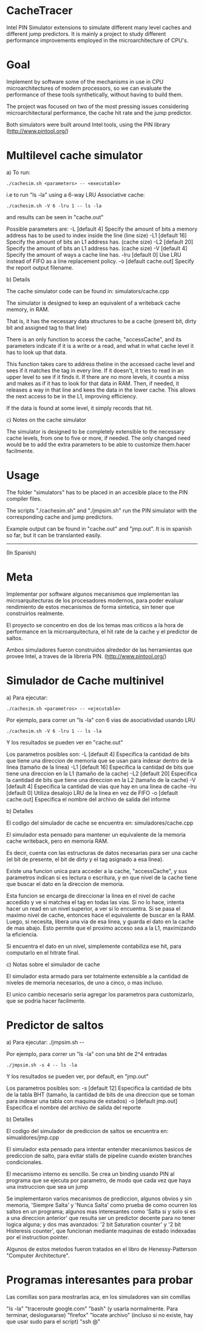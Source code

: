 CacheTracer
===========

Intel PIN Simulator extensions to simulate different many level caches and different jump predictors. It is
mainly a project to study different performance improvements employed in the microarchitecture of CPU's.

Goal
======
Implement by software some of the mechanisms in use in CPU microarchitectures of modern processors,
so we can evaluate the performance of these tools synthetically, without having to build them.

The project was focused on two of the most pressing issues considering microarchitectural performance,
the cache hit rate and the jump predictor.

Both simulators were built around Intel tools, using the PIN library (http://www.pintool.org/)

Multilevel cache simulator
================

a) To run:

	./cachesim.sh <parameters> -- <executable>

i.e to run "ls -la" using a 6-way LRU Associative cache:

	./cachesim.sh -V 6 -lru 1 -- ls -la

and results can be seen in "cache.out"


Possible parameters are:
-L   [default 4]
	Specify the amount of bits a memory address has to be used to index inside the line
	(line size)
-L1  [default 16]
	Specify the amount of bits an L1 address has. (cache size)
-L2  [default 20]
	Specify the amount of bits an L1 address has. (cache size)
-V   [default 4]
	Specify the amount of ways a cache line has.
-lru [default 0]
	Use LRU instead of FIFO as a line replacement policy.
-o   [default cache.out]
	Specify the report output filename.


b) Details

The cache simulator code can be found in:
	simulators/cache.cpp

The simulator is designed to keep an equivalent of a writeback cache memory, in RAM.

That is, it has the necessary data structures to be a cache (present bit, dirty bit and assigned tag to that line)

There is an only function to access the cache, "accessCache", and its parameters indicate if it is a write or a read,
and what in what cache level it has to look up that data.

This function takes care to address theline in the accessed cache level and sees if it matches the tag in every line.
If it doesn't, it tries to read in an upper level to see if it finds it. If there are no more levels, it counts a miss and
makes as if it has to look for that data in RAM. Then, if needed, it releases a way in that line and kees the data in the lower cache.
This allows the next access to be in the L1, improving efficiency.

If the data is found at some level, it simply records that hit.

c) Notes on the cache simulator

The simulator is designed to be completely extensible to the necessary cache levels, from one to five or more, if needed.
The only changed need would be to add the extra parameters to be able to customize them.hacer facilmente.


Usage
=====

The folder "simulators" has to be placed in an accesible place to the PIN compiler files.

The scripts "./cachesim.sh" and "./jmpsim.sh" run the PIN simulator with the corresponding cache and jump predictors.

Example output can be found in "cache.out" and "jmp.out". It is in spanish so far, but it can be translanted easily.



-----------------------------
(In Spanish)

Meta
======

Implementar por software algunos mecanismos que implementan las microarquitecturas de
los procesadores modernos, para poder evaluar rendimiento de estos mecanismos de forma
sintetica, sin tener que construirlos realmente.

El proyecto se concentro en dos de los temas mas criticos a la hora de performance en la
microarquitectura, el hit rate de la cache y el predictor de saltos.

Ambos simuladores fueron construidos alrededor de las herramientas
que provee Intel, a traves de la libreria PIN. (http://www.pintool.org/)


Simulador de Cache multinivel
================

a) Para ejecutar:

	./cachesim.sh <parametros> -- <ejecutable>

Por ejemplo, para correr un "ls -la" con 6 vias de asociatividad usando LRU

	./cachesim.sh -V 6 -lru 1 -- ls -la

Y los resultados se pueden ver en "cache.out"



Los parametros posibles son:
-L   [default 4]
	Especifica la cantidad de bits que tiene una direccion de memoria que se
	usan para indexar dentro de la linea (tamaño de la linea)
-L1  [default 16]
	Especifica la cantidad de bits que tiene una direccion en la L1	(tamaño de la cache)
-L2  [default 20]
	Especifica la cantidad de bits que tiene una direccion en la L2	(tamaño de la cache)
-V   [default 4]
	Especifica la cantidad de vias que hay en una linea de cache
-lru [default 0]
	Utiliza desalojo LRU de la linea en vez de FIFO
-o   [default cache.out]
	Especifica el nombre del archivo de salida del informe




b) Detalles

El codigo del simulador de cache se encuentra en:
	simuladores/cache.cpp

El simulador esta pensado para mantener un equivalente de la memoria cache
writeback, pero en memoria RAM.

Es decir, cuenta con las estructuras de datos necesarias para ser una cache
(el bit de presente, el bit de dirty y el tag asignado a esa linea).

Existe una funcion unica para acceder a la cache, "accessCache", y sus
parametros indican si es lectura o escritura, y en que nivel de la cache tiene
que buscar el dato en la direccion de memoria.

Esta funcion se encarga de direccionar la linea en el nivel de cache
accedido y ve si matchea el tag en todas las vias.
Si no lo hace, intenta hacer un read en un nivel superior, a ver si lo encuentra.
Si se pasa el maximo nivel de cache, entonces hace el equivalente de buscar en la RAM.
Luego, si necesita, libera una via de esa linea, y guarda el dato en la cache
de mas abajo. Esto permite que el proximo acceso sea a la L1, maximizando la eficiencia.

Si encuentra el dato en un nivel, simplemente contabiliza ese hit, para computarlo
en el hitrate final.


c) Notas sobre el simulador de cache

El simulador esta armado para ser totalmente extensible a la cantidad de niveles de memoria necesarios, de uno a cinco, o mas incluso.

El unico cambio necesario seria agregar los parametros para customizarlo, que se podria hacer facilmente.




Predictor de saltos
===================

a) Para ejecutar:
	./jmpsim.sh <parametros> -- <ejecutable>


Por ejemplo, para correr un "ls -la" con una bht de 2^4 entradas

	./jmpsim.sh -s 4 -- ls -la


Y los resultados se pueden ver, por default, en "jmp.out"


Los parametros posibles son:
-s   [default 12]
	Especifica la cantidad de bits de la tabla BHT (tamaño, la cantidad de
	bits de una direccion que se toman para indexar una tabla con maquina de estados)
-o   [default jmp.out]
	Especifica el nombre del archivo de salida del reporte


b) Detalles

El codigo del simulador de prediccion de saltos se encuentra en:
	simualdores/jmp.cpp

El simulador esta pensado para intentar entender mecanismos basicos de prediccion
de salto, para evitar stalls de pipeline cuando existen branches condicionales.

El mecanismo interno es sencillo. Se crea un binding usando PIN al programa que
se ejecuta por parametro, de modo que cada vez que haya una instruccion que sea
un jump

Se implementaron varios mecanismos de prediccion, algunos obvios y sin memoria,
'Siempre Salta' y 'Nunca Salta' como prueba de como ocurren los saltos en un
programa; algunos mas interesantes como 'Salta si y solo si es a una direccion anterior'
que resulta ser un predictor decente para no tener logica alguna; y dos mas
avanzados: '2 bit Saturation counter' y '2 bit Histeresis counter', que funcionan
mediante maquinas de estado indexadas por el instruction pointer.

Algunos de estos metodos fueron tratados en el libro de Henessy-Patterson
"Computer Architecture".




Programas interesantes para probar
================

Las comillas son para mostrarlas aca, en los simuladores van sin comillas

"ls -la"
"traceroute google.com"
"bash" (y usarla normalmente. Para terminar, desloguearse)
"firefox"
"locate archivo" (incluso si no existe, hay que usar sudo para el script)
"ssh <user>@<maquina>"

